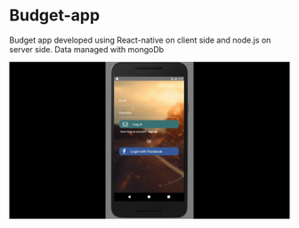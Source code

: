 # Budget-app
Budget app developed using React-native on client side and node.js on server side. Data managed with mongoDb

![alt text](https://github.com/andihaskel/Budget-app/blob/master/budget-app.gif)
